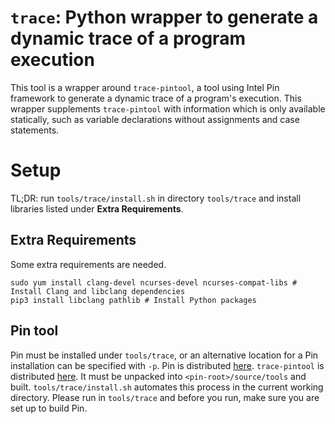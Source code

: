 # `trace`: Python wrapper to generate a dynamic trace of a program execution

This tool is a wrapper around `trace-pintool`, a tool using Intel Pin framework to generate a dynamic trace of a program's execution.
This wrapper supplements `trace-pintool` with information which is only available statically, such as variable declarations without assignments and case statements.

# Setup

TL;DR: run `tools/trace/install.sh` in directory `tools/trace` and install libraries listed under **Extra Requirements**.

## Extra Requirements
Some extra requirements are needed.
```
sudo yum install clang-devel ncurses-devel ncurses-compat-libs # Install Clang and libclang dependencies
pip3 install libclang pathlib # Install Python packages
```

## Pin tool
Pin must be installed under `tools/trace`, or an alternative location for a Pin installation can be specified with `-p`.
Pin is distributed [here](http://software.intel.com/sites/landingpage/pintool/downloads/pin-3.16-98275-ge0db48c31-gcc-linux.tar.gz).
`trace-pintool` is distributed [here](https://github.com/bstee615/trace-pintool). It must be unpacked into `<pin-root>/source/tools` and built.
`tools/trace/install.sh` automates this process in the current working directory. Please run in `tools/trace` and before you run, make sure you are set up to build Pin.
